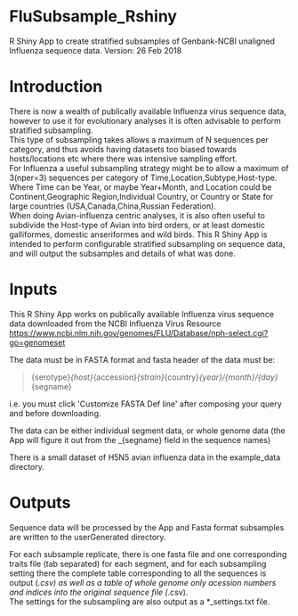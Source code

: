 # FluSubsample_Rshiny
R Shiny App to create stratified subsamples of Genbank-NCBI unaligned Influenza sequence data.
Version: 26 Feb 2018

# Introduction
There is now a wealth of publically available Influenza virus sequence data, 
however to use it for evolutionary analyses it is often advisable to perform stratified subsampling.  
This type of subsampling takes allows a maximum of N sequences per category, and thus avoids having datasets too biased towards hosts/locations etc where there was intensive sampling effort.  
For Influenza a useful subsampling strategy might be to allow a maximum of 3(nper=3) sequences per category of Time,Location,Subtype,Host-type.  
Where Time can be Year, or maybe Year+Month, and Location could be Continent,Geographic Region,Individual Country, or Country or State for large countries (USA,Canada,China,Russian Federation).  
When doing Avian-influenza centric analyses, it is also often useful to subdivide the Host-type of Avian into bird orders, or at least domestic galliformes, domestic anseriformes and wild birds.
This R Shiny App is intended to perform configurable stratified subsampling on sequence data, and will output the subsamples and details of what was done.

# Inputs
This R Shiny App works on publically available Influenza virus sequence data downloaded from the NCBI Influenza Virus Resource 
https://www.ncbi.nlm.nih.gov/genomes/FLU/Database/nph-select.cgi?go=genomeset

The data must be in FASTA format and fasta header of the data must be:
>{serotype}_{host}_{accession}_{strain}_{country}_{year}/{month}/{day}_{segname}

i.e. you must click 'Customize FASTA Def line' after composing your query and before downloading.

The data can be either individual segment data, or whole genome data (the App will figure it out from the _{segname} field in the sequence names)

There is a small dataset of H5N5 avian influenza data in the example_data directory.

# Outputs
Sequence data will be processed by the App and Fasta format subsamples are written to the userGenerated directory.

For each subsample replicate, there is one fasta file and one corresponding traits file (tab separated) for each segment, 
and for each subsampling setting there the complete table corresponding to all the sequences is output (*.csv) as well as a table of whole genome only acession numbers and indices into the original sequence file (*.csv).  
The settings for the subsampling are also output as a *_settings.txt file.
